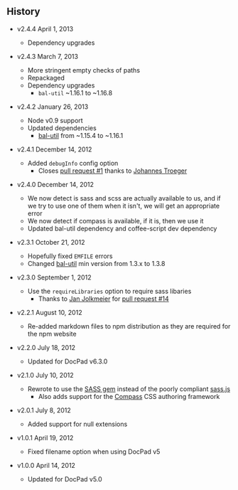 ## History

- v2.4.4 April 1, 2013
	- Dependency upgrades

- v2.4.3 March 7, 2013
	- More stringent empty checks of paths
	- Repackaged
	- Dependency upgrades
		-  `bal-util` ~1.16.1 to ~1.16.8

- v2.4.2 January 26, 2013
	- Node v0.9 support
	- Updated dependencies
		- [bal-util](https://github.com/balupton/bal-util) from ~1.15.4 to ~1.16.1

- v2.4.1 December 14, 2012
	- Added `debugInfo` config option
		- Closes [pull request #1](https://github.com/docpad/docpad-plugin-sass/pull/1) thanks to [Johannes Troeger](https://github.com/designaholic)

- v2.4.0 December 14, 2012
	- We now detect is sass and scss are actually available to us, and if we try to use one of them when it isn't, we will get an appropriate error
	- We now detect if compass is available, if it is, then we use it
	- Updated bal-util dependency and coffee-script dev dependency
 
- v2.3.1 October 21, 2012
	- Hopefully fixed `EMFILE` errors
	- Changed [bal-util](http://balupton.com/project/bal-util) min version from 1.3.x to 1.3.8

- v2.3.0 September 1, 2012
	- Use the `requireLibraries` option to require sass libaries
		- Thanks to [Jan Jolkmeier](https://github.com/jouz) for [pull request #14](https://github.com/bevry/docpad-extras/pull/14)

- v2.2.1 August 10, 2012
	- Re-added markdown files to npm distribution as they are required for the npm website

- v2.2.0 July 18, 2012
	- Updated for DocPad v6.3.0

- v2.1.0 July 10, 2012
	- Rewrote to use the [SASS gem](http://rubygems.org/gems/sass/) instead of the poorly compliant [sass.js](https://github.com/visionmedia/sass.js)
		 - Also adds support for the [Compass](http://compass-style.org/) CSS authoring framework

- v2.0.1 July 8, 2012
	- Added support for null extensions

- v1.0.1 April 19, 2012
	- Fixed filename option when using DocPad v5

- v1.0.0 April 14, 2012
	- Updated for DocPad v5.0
